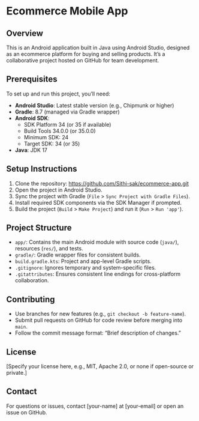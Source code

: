 # Ecommerce Mobile App

## Overview
This is an Android application built in Java using Android Studio, designed as an ecommerce platform for buying and selling products. It’s a collaborative project hosted on GitHub for team development.

## Prerequisites
To set up and run this project, you’ll need:

- **Android Studio**: Latest stable version (e.g., Chipmunk or higher)
- **Gradle**: 8.7 (managed via Gradle wrapper)
- **Android SDK**:
  - SDK Platform 34 (or 35 if available)
  - Build Tools 34.0.0 (or 35.0.0)
  - Minimum SDK: 24
  - Target SDK: 34 (or 35)
- **Java**: JDK 17

## Setup Instructions
1. Clone the repository: https://github.com/Sithi-sak/ecommerce-app.git
2. Open the project in Android Studio.
3. Sync the project with Gradle (`File` > `Sync Project with Gradle Files`).
4. Install required SDK components via the SDK Manager if prompted.
5. Build the project (`Build` > `Make Project`) and run it (`Run` > `Run 'app'`).

## Project Structure
- `app/`: Contains the main Android module with source code (`java/`), resources (`res/`), and tests.
- `gradle/`: Gradle wrapper files for consistent builds.
- `build.gradle.kts`: Project and app-level Gradle scripts.
- `.gitignore`: Ignores temporary and system-specific files.
- `.gitattributes`: Ensures consistent line endings for cross-platform collaboration.

## Contributing
- Use branches for new features (e.g., `git checkout -b feature-name`).
- Submit pull requests on GitHub for code review before merging into `main`.
- Follow the commit message format: “Brief description of changes.”

## License
[Specify your license here, e.g., MIT, Apache 2.0, or none if open-source or private.]

## Contact
For questions or issues, contact [your-name] at [your-email] or open an issue on GitHub.
